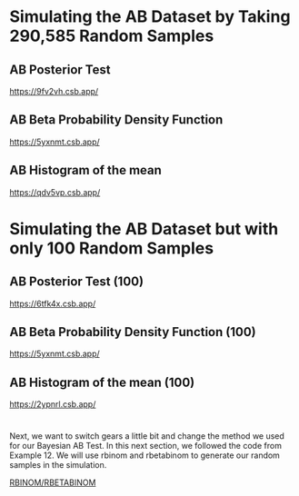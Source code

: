 # Simulating the AB Dataset by Taking 290,585 Random Samples

## AB Posterior Test

<!--- ![AB Posterior Test](https://github.com/EvaGostiuk/MAT4376-project-2-team-3/blob/master/AB_DataSet/task_2/AB_Test__ABPosterior.png?raw=true) -->

https://9fv2vh.csb.app/

## AB Beta Probability Density Function

<!--- ![AB Beta Probability Density Function](https://github.com/EvaGostiuk/MAT4376-project-2-team-3/blob/master/AB_DataSet/task_2/ABTEST_BetaProb_DensityFunction.png?raw=true) -->

https://5yxnmt.csb.app/


## AB Histogram of the mean

<!--- ![AB Histogram of the mean](https://github.com/EvaGostiuk/MAT4376-project-2-team-3/blob/master/AB_DataSet/task_2/ABTEST_hist_of_mean.png?raw=true) -->

https://qdv5vp.csb.app/

# Simulating the AB Dataset but with only 100 Random Samples

## AB Posterior Test (100)

<!--- ![AB 100 Posterior Test](https://github.com/EvaGostiuk/MAT4376-project-2-team-3/blob/master/AB_DataSet/task_2/ABTEST_100_Posterior.png?raw=true) -->

https://6tfk4x.csb.app/

## AB Beta Probability Density Function (100)

<!--- ![AB Beta Probability Density Function](https://github.com/EvaGostiuk/MAT4376-project-2-team-3/blob/master/AB_DataSet/task_2/ABTEST_BetaProb_DensityFunction.png?raw=true) -->

https://5yxnmt.csb.app/

## AB Histogram of the mean (100)

<!--- ![AB 100 Histogram of the mean](https://github.com/EvaGostiuk/MAT4376-project-2-team-3/blob/master/AB_DataSet/task_2/ABTEST_100_Hist_of_mean_B.png?raw=true) -->

https://2ypnrl.csb.app/

# 

Next, we want to switch gears a little bit and change the method we used for our Bayesian AB Test. In this next section, we followed the code from Example 12. We will use rbinom and rbetabinom to generate our random samples in the simulation.

[RBINOM/RBETABINOM](https://github.com/EvaGostiuk/MAT4376-project-2-team-3/blob/master/AB_DataSet/task_2/02-rbinom_rbetabinom.md)
